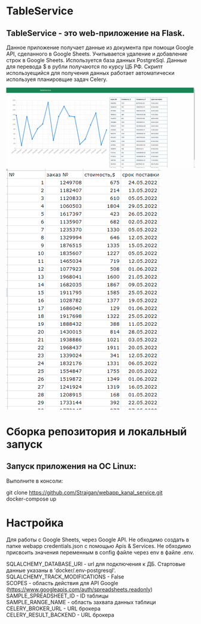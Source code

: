 # TableService

## TableService - это web-приложение на Flask.

Данное приложение получает данные из документа при помощи Google API, сделанного в Google Sheets. 
Учитывается удаление и добавление строк в Google Sheets.
Используется база данных PostgreSql. Данные для перевода $ в рубли получаются по курсу ЦБ РФ.
Скрипт используещийся для получения данных работает автоматически используея планировщие задач Celery.

![Главная страница](docs/1.jpg)
![Пример таблици](docs/2.jpg)


# Сборка репозитория и локальный запуск

## Запуск приложения на ОС Linux:
Выполните в консоли:

git clone https://github.com/Straigan/webapp_kanal_service.git  
docker-compose up  

# Настройка

Для работы с Google Sheets, через Google API. Не обходимо создать в папке webapp credentials.json с помощью Apis & Services.
Не обходимо присвоить значения переменным в config файле через env в файле .env.

SQLALCHEMY_DATABASE_URI - url для подключения к ДБ. Стартовые данные указаны в 'docker/.env-postgresql'.  
SQLALCHEMY_TRACK_MODIFICATIONS - False  
SCOPES - область действия для API Google (https://www.googleapis.com/auth/spreadsheets.readonly)  
SAMPLE_SPREADSHEET_ID - ID таблицы  
SAMPLE_RANGE_NAME - область захвата данных таблици  
CELERY_BROKER_URL - URL брокера  
CELERY_RESULT_BACKEND - URL брокера  
